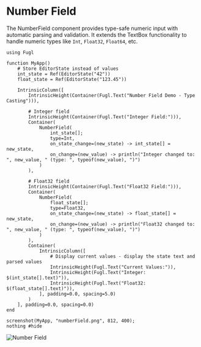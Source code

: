 # Number Field

The NumberField component provides type-safe numeric input with automatic parsing and validation. It extends the TextBox functionality to handle numeric types like `Int`, `Float32`, `Float64`, etc.

``` @example NumberFieldExample
using Fugl

function MyApp()
    # Store EditorState instead of values
    int_state = Ref(EditorState("42"))
    float_state = Ref(EditorState("123.45"))

    IntrinsicColumn([
        IntrinsicHeight(Container(Fugl.Text("Number Field Demo - Type Casting"))),

        # Integer field
        IntrinsicHeight(Container(Fugl.Text("Integer Field:"))),
        Container(
            NumberField(
                int_state[];
                type=Int,
                on_state_change=(new_state) -> int_state[] = new_state,
                on_change=(new_value) -> println("Integer changed to: ", new_value, " (type: ", typeof(new_value), ")")
            )
        ),

        # Float32 field
        IntrinsicHeight(Container(Fugl.Text("Float32 Field:"))),
        Container(
            NumberField(
                float_state[];
                type=Float32,
                on_state_change=(new_state) -> float_state[] = new_state,
                on_change=(new_value) -> println("Float32 changed to: ", new_value, " (type: ", typeof(new_value), ")")
            )
        ),
        Container(
            IntrinsicColumn([
                # Display current values - display the state text and parsed values
                IntrinsicHeight(Fugl.Text("Current Values:")),
                IntrinsicHeight(Fugl.Text("Integer: $(int_state[].text)")),
                IntrinsicHeight(Fugl.Text("Float32: $(float_state[].text)")),
            ], padding=0.0, spacing=5.0)
        )
    ], padding=0.0, spacing=0.0)
end

screenshot(MyApp, "numberField.png", 812, 400);
nothing #hide
```

![Number Field](numberField.png)

